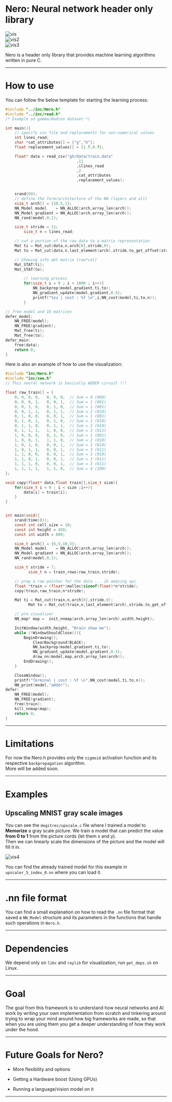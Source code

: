 # Nero: Neural network header only library

![vis](./resources/vis.png)  
![vis2](./resources/vis2.png)  
![vis3](./resources/vis3.png)

Nero is a header only library that provides machine learning algorithms written in pure C.

----------

# How to use

You can follow the below template for starting the learning process:

```c
#include "../inc/Nero.h"
#include "../inc/read.h"
/* Example on gamma/Hadron dataset */

int main(){
    // specify csv file and replacements for non-numerical values
    int lines_read;
    char *cat_attributes[] = {"g","h"};
    float replacement_values[] = {1.f,0.f};

    float* data = read_csv("gh/data/train.data"
                               ,11
                               ,&lines_read
                               ,2
                               ,cat_attributes
                               ,replacement_values);


    srand(69);
    // define the form/architecture of the NN (layers and all)
    size_t arch[] = {10,5,1};
    NN_Model model    = NN_ALLOC(arch,array_len(arch));
    NN_Model gradient = NN_ALLOC(arch,array_len(arch));
    NN_rand(model,0,1);

    size_t stride = 11;
        size_t n = lines_read;

    // cut a portion of the raw data to a matrix representation
    Mat ti = Mat_cut(data,n,arch[0],stride,0);
    Mat to = Mat_cut(data,n,last_element(arch),stride,to_get_offset(stride,last_element(arch)));

    // Showing info abt matrix (row*col)
    Mat_STAT(ti);
    Mat_STAT(to);

        // learning process
        for(size_t i = 0 ; i < 1000 ; i++){
            NN_backprop(model,gradient,ti,to);
            NN_gradient_update(model,gradient,0.5);
            printf("%zu | cost : %f \n",i,NN_cost(model,ti,to,n));
        }

// free model and IO matrices
defer_model:
    NN_FREE(model);
    NN_FREE(gradient);
    Mat_free(ti);
    Mat_free(to);
defer_main:
    free(data);
    return 0;
}

```

Here is also an example of how to use the visualization:

```c
#include "inc/Nero.h"
#include "inc/see.h"
// This neural network is basically ADDER circuit !!!

float raw_train[] = {
    0, 0, 0, 0,   0, 0, 0,  // Sum = 0 (000)
    0, 0, 0, 1,   0, 0, 1,  // Sum = 1 (001)
    0, 0, 1, 0,   0, 1, 0,  // Sum = 1 (001)
    0, 0, 1, 1,   0, 1, 1,  // Sum = 2 (010)
    0, 1, 0, 0,   0, 0, 1,  // Sum = 1 (001)
    0, 1, 0, 1,   0, 1, 0,  // Sum = 2 (010)
    0, 1, 1, 0,   0, 1, 1,  // Sum = 2 (010)
    0, 1, 1, 1,   1, 0, 0,  // Sum = 3 (011)
    1, 0, 0, 0,   0, 1, 0,  // Sum = 1 (001)
    1, 0, 0, 1,   1, 1, 0,  // Sum = 2 (010)
    1, 0, 1, 0,   0, 0, 1,  // Sum = 2 (010)
    1, 0, 1, 1,   0, 0, 1,  // Sum = 3 (011)
    1, 1, 0, 0,   0, 0, 1,  // Sum = 2 (010)
    1, 1, 0, 1,   0, 0, 1,  // Sum = 3 (011)
    1, 1, 1, 0,   0, 0, 1,  // Sum = 3 (011)
    1, 1, 1, 1,   1, 1, 0,  // Sum = 4 (100)
};

void copy(float* data,float train[],size_t size){
    for(size_t i = 0 ; i < size ;i++){
        data[i] = train[i];
    }
}


int main(void){
    srand(time(0));
    const int cell_size = 10;
    const int height = 450;
    const int width = 800;

    size_t arch[] = {6,5,10,3};
    NN_Model model    = NN_ALLOC(arch,array_len(arch));
    NN_Model gradient = NN_ALLOC(arch,array_len(arch));
    NN_rand(model,0,1);

    size_t stride = 7;
          size_t n = train_rows(raw_train,stride);

    // prep a raw pointer for the data ... ik amazing api
    float *train = (float*)malloc(sizeof(float)*n*stride);
    copy(train,raw_train,n*stride);

    Mat ti = Mat_cut(train,n,arch[0],stride,0);
          Mat to = Mat_cut(train,n,last_element(arch),stride,to_get_offset(stride,last_element(arch)));

    // pre visualizer
    NN_map* map =  init_nnmap(arch,array_len(arch),width,height);

    InitWindow(width,height, "Brain show me");
    while (!WindowShouldClose()){
        BeginDrawing();
            ClearBackground(BLACK);
            NN_backprop(model,gradient,ti,to);
            NN_gradient_update(model,gradient,0.1);
            draw_nn(model,map,arch,array_len(arch));
        EndDrawing();
    }

    CloseWindow();
    printf("Terminal | cost : %f \n",NN_cost(model,ti,to,n));
    NN_print(model,"adder");
defer:
    NN_FREE(model);
    NN_FREE(gradient);
    free(train);
    kill_nnmap(map);
    return 0;
}

```

----------

# Limitations

For now the Nero.h provides only the `sigmoid` activation function and its respective `backpropagation` algorithm.  
More will be added soon.

----------

# Examples

## Upscaling MNIST gray scale images

You can see the `degitrec/upscale.c` file where I trained a model to **Memorize** a gray scale picture.  We train a model that can predict the value **from 0 to 1** from the picture cords (let them x and y).  
Then we can linearly scale the dimensions of the picture and the model will fill it in.

![vis4](./resources/upscale.png)


You can find the already trained model for this example in `upscaler_5_index_0.nn` where you can load it.

----------

# .nn file format

You can find a small explanation on how to read the `.nn` file format that saved a `NN_Model` structure and its parameters in the functions that handle such operations in `Nero.h`.

----------

# Dependencies

We depend only on `libc` and `raylib` for visualization, run `get_deps.sh` on Linux.

----------

# Goal

The goal from this framework is to understand how neural networks and AI work by writing your own implementation from scratch and tinkering around trying to wrap your mind around how big frameworks are made, so that when you are using them you get a deeper understanding of how they work under the hood.

----------

# Future Goals for Nero?

-   More flexibility and options
    
-   Getting a Hardware boost (Using GPUs)
    
-   Running a language/vision model on it
    
----------
